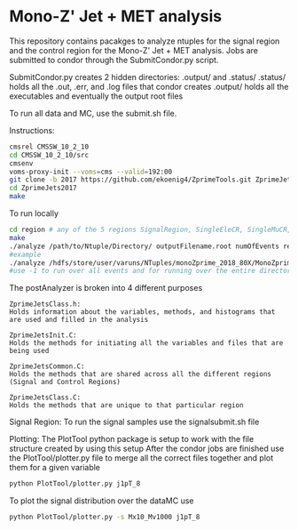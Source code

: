 # Mono-Z' Jet + MET analysis

This repository contains pacakges to analyze ntuples for the signal region and the control region 
for the Mono-Z' Jet + MET analysis.
Jobs are submitted to condor through the SubmitCondor.py script.

SubmitCondor.py creates 2 hidden directories: .output/ and .status/
.status/ holds all the .out, .err, and .log files that condor creates
.output/ holds all the executables and eventually the output root files

To run all data and MC, use the submit.sh file.

Instructions:


```bash
cmsrel CMSSW_10_2_10
cd CMSSW_10_2_10/src
cmsenv
voms-proxy-init --voms=cms --valid=192:00
git clone -b 2017 https://github.com/ekoenig4/ZprimeTools.git ZprimeJets2017
cd ZprimeJets2017
make
```
To run locally

```bash
cd region # any of the 5 regions SignalRegion, SingleEleCR, SingleMuCR, DoubleEleCR, DoubleMuCR
make
./analyze /path/to/Ntuple/Directory/ outputFilename.root numOfEvents reportEvery filerange
#example
./analyze /hdfs/store/user/varuns/NTuples/monoZprime_2018_80X/MonoZprime_Mx10_Mv1000/ postMx10_Mv1000.root -1 1000 1-9
#use -1 to run over all events and for running over the entire directory
````

The postAnalyzer is broken into 4 different purposes

    ZprimeJetsClass.h:
	Holds information about the variables, methods, and histograms that are used and filled in the analysis

    ZprimeJetsInit.C:
	Holds the methods for initiating all the variables and files that are being used

    ZprimeJetsCommon.C:
	Holds the methods that are shared across all the different regions (Signal and Control Regions)

    ZprimeJetsClass.C:
	Holds the methods that are unique to that particular region

Signal Region:
To run the signal samples use the signalsubmit.sh file

Plotting:
The PlotTool python package is setup to work with the file structure created by using this setup
After the condor jobs are finished use the PlotTool/plotter.py file to merge all the correct files together and plot them for a given variable

```bash
python PlotTool/plotter.py j1pT_8
```

To plot the signal distribution over the dataMC use 
```bash
python PlotTool/plotter.py -s Mx10_Mv1000 j1pT_8
```
